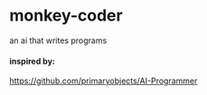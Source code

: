 # monkey-coder
an ai that writes programs

#### inspired by:
https://github.com/primaryobjects/AI-Programmer